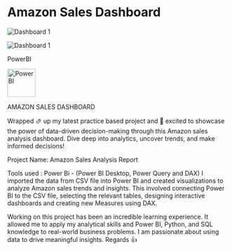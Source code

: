 # **Amazon Sales Dashboard**






![Dashboard 1](https://github.com/user-attachments/assets/c9ddde83-e206-4ea3-835c-0d017c360b8f)


![Dashboard 1](https://github.com/user-attachments/assets/fa1e493b-ed27-4ed5-b7f7-85ac1def4f91)




PowerBI
<div style="display:flex;gap:10px;">
  <img width="64" height="64" src="https://img.icons8.com/color/144/power-bi.png" alt="Power BI"/>
</div>



AMAZON SALES DASHBOARD

Wrapped 🫔 up my latest practice based project and 🚀 excited to showcase the power of data-driven decision-making through this Amazon sales analysis dashboard. Dive deep into analytics, uncover trends, and make informed decisions!

Project Name: Amazon Sales Analysis Report

Tools used : Power Bi - (Power BI Desktop, Power Query and DAX) I imported the data from CSV file into Power BI and created visualizations to analyze Amazon sales trends and insights. This involved connecting Power BI to the CSV file, selecting the relevant tables, designing interactive dashboards and creating new Measures using DAX.

Working on this project has been an incredible learning experience. It allowed me to apply my analytical skills and Power BI, Python, and SQL knowledge to real-world business problems. I am passionate about using data to drive meaningful insights.
Regards 👍

<!-- Special thanks to @innobyte Services for the dataset. -->
